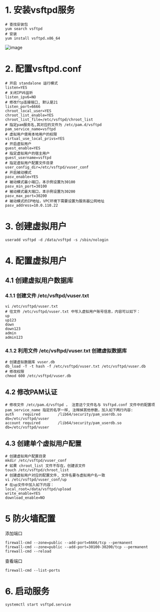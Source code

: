 # 1. 安装vsftpd服务
```shell
# 查找安装包
yum search vsftpd
# 安装
yum install vsftpd.x86_64
```
![image](https://user-images.githubusercontent.com/51871609/147453281-97420881-f492-412d-a414-d3a5d80ba27c.png)

# 2. 配置vsftpd.conf
```properties
# 开启 standalone 运行模式
listen=YES
# 关闭IPV6监听
listen_ipv6=NO
# 修改ftp连接端口, 默认是21
listen_port=6666
chroot_local_user=YES
chroot_list_enable=YES
chroot_list_file=/etc/vsftpd/chroot_list
# 指定pam服务名,其对应的文件为 /etc/pam.d/vsftpd
pam_service_name=vsftpd
# 虚拟用户使用本地用户的权限
virtual_use_local_privs=YES
# 开启虚拟用户
guest_enable=YES
# 指定虚拟用户的宿主用户
guest_username=vsftpd
# 指定虚拟用户配置文件目录
user_config_dir=/etc/vsftpd/vuser_conf
# 开启被动模式
pasv_enable=YES
# 被动模式最小端口，本示例设置为30100
pasv_min_port=30100
# 被动模式最大端口，本示例设置为30200
pasv_max_port=30200
# 被动模式的IP地址，VPC环境下需要设置为服务器公网地址
pasv_address=10.0.110.22
```
# 3. 创建虚拟用户
```shell
useradd vsftpd -d /data/vsftpd -s /sbin/nologin
```
# 4. 配置虚拟用户
## 4.1 创建虚拟用户数据库
### 4.1.1 创建文件 /etc/vsftpd/vuser.txt
```shell
vi /etc/vsftpd/vuser.txt
# 往文件 /etc/vsftpd/vuser.txt 中写入虚拟用户账号信息，内容可以如下：
up
up123
down
down123
admin
admin123
```
### 4.1.2 利用文件 /etc/vsftpd/vuser.txt 创建虚拟数据库
```shell
# 创建虚拟数据库 vuser.db
db_load -T -t hash -f /etc/vsftpd/vuser.txt /etc/vsftpd/vuser.db
# 修改权限
chmod 600 /etc/vsftpd/vuser.db
```
## 4.2 修改PAM认证
```shell
# 修改文件 /etc/pam.d/vsftpd ， 注意这个文件名与 Vsftpd.conf 文件中的配置项 pam_service_name 指定的名字一样, 注释掉其他参数，加入如下两行内容:
auth    required        /lib64/security/pam_userdb.so db=/etc/vsftpd/vuser
account required        /lib64/security/pam_userdb.so db=/etc/vsftpd/vuser
```
## 4.3 创建单个虚拟用户配置
```shell
# 创建虚拟用户配置目录
mkdir /etc/vsftpd/vuser_conf
# 如果 chroot_list 文件不存在，创建该文件
touch /etc/vsftpd/chroot_list
# 创建虚拟用户对应的配置文件, 文件名要与虚拟用户名一致
vi /etc/vsftpd/vuser_conf/up
# 在up文件中加入如下内容：
local_root=/data/vsftpd/upload
write_enable=YES
download_enable=NO
```
# 5 防火墙配置
添加端口
```shell
firewall-cmd --zone=public --add-port=6666/tcp --permanent
firewall-cmd --zone=public --add-port=30100-30200/tcp --permanent
firewall-cmd --reload
```
查看端口
```shell
firewall-cmd --list-ports
```
# 6. 启动服务
```shell
systemctl start vsftpd.service
```
